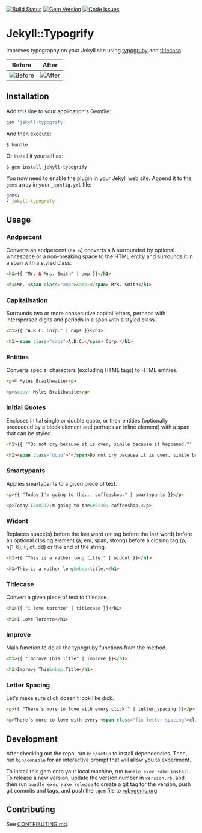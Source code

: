 [![Build Status](https://travis-ci.org/myles/jekyll-typogrify.svg?branch=master)](https://travis-ci.org/myles/jekyll-typogrify) [![Gem Version](https://badge.fury.io/rb/jekyll-typogrify.svg)](http://badge.fury.io/rb/jekyll-typogrify) [![Code Issues](https://www.quantifiedcode.com/api/v1/project/e017e34c1f35482e87e0ea12390ef7cc/badge.svg)](https://www.quantifiedcode.com/app/project/e017e34c1f35482e87e0ea12390ef7cc)

# Jekyll::Typogrify

Improves typography on your Jekyll site using [typogruby](http://avdgaag.github.io/typogruby/) and [titlecase](https://github.com/samsouder/titlecase).

| Before | After |
| ------ | ----- |
| ![Before](https://raw.githubusercontent.com/myles/jekyll-typogrify/master/screenshots/before.png) | ![After](https://raw.githubusercontent.com/myles/jekyll-typogrify/master/screenshots/after.png) |

## Installation

Add this line to your application's Gemfile:

```ruby
gem 'jekyll-typogrify'
```

And then execute:

    $ bundle

Or install it yourself as:

    $ gem install jekyll-typogrify

You now need to enable the plugin in your Jekyll web site. Append it to the `gems` array in your `_config.yml` file:

```yaml
gems:
- jekyll-typogrify
```

## Usage

### Andpercent

Converts an andpercent (ex. `&`) converts a & surrounded by optional whitespace or a non-breaking space to the HTML entity and surrounds it in a span with a styled class.

```html
<h1>{{ "Mr. & Mrs. Smith" | amp }}</h1>

<h1>Mr. <span class="amp">&amp;</span> Mrs. Smith</h1>
```

### Capitalisation

Surrounds two or more consecutive capital letters, perhaps with interspersed digits and periods in a span with a styled class.

```html
<h1>{{ "A.B.C. Corp." | caps }}</h1>

<h1><span class="caps">A.B.C.</span> Corp.</h1>
```

### Entities

Converts special characters (excluding HTML tags) to HTML entities.

```html
<p>© Myles Braithwaite</p>

<p>&copy; Myles Braithwaite</p>
```

### Initial Quotes

Encloses initial single or double quote, or their entities (optionally preceeded by a block element and perhaps an inline element) with a span that can be styled.

```html
<h1>{{ '"Do not cry because it is over, simile because it happened."' | initial_quotes }}</h1>

<h1><span class="dquo">"</span>Do not cry because it is over, simile because it happened."</h1>
```

### Smartypants

Applies smartypants to a given piece of text.

```html
<p>{{ "Today I'm going to the... coffeeshop." | smartypants }}</p>

<p>Today I&#8217;m going to the&#8230; coffeeshop.</p>
```

### Widont

Replaces space(s) before the last word (or tag before the last word) before an optional closing element (a, em, span, strong) before a closing tag (p, h[1-6], li, dt, dd) or the end of the string.

```html
<h1>{{ "This is a rather long title." | widont }}</h1>

<h1>This is a rather long&nbsp;title.</h1>
```

### Titlecase

Convert a given piece of text to titlecase.

```html
<h1>{{ "i love toronto" | titlecase }}</h1>

<h1>I Love Toronto</h1>
```

### Improve

Main function to do all the typogruby functions from the method.

```html
<h1>{{ "Improve This Title" | improve }}</h1>

<h1>Improve This&nbsp;Title</h1>
```

### Letter Spacing

Let's make sure click doesn't look like dick.

```html
<p>{{ "There’s more to love with every click." | letter_spacing }}</p>

<p>There’s more to love with every <span class="fix-letter-spacing">click</p>.</p>
```

## Development

After checking out the repo, run `bin/setup` to install dependencies. Then, run `bin/console` for an interactive prompt that will allow you to experiment.

To install this gem onto your local machine, run `bundle exec rake install`. To release a new version, update the version number in `version.rb`, and then run `bundle exec rake release` to create a git tag for the version, push git commits and tags, and push the `.gem` file to [rubygems.org](https://rubygems.org).

## Contributing

See [CONTRIBUTING.md](CONTRIBUTING.md).
